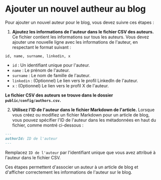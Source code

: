 # Ajouter un nouvel autheur au blog

Pour ajouter un nouvel auteur pour le blog, vous devez suivre ces étapes :

1. **Ajoutez les informations de l'auteur dans le fichier CSV des auteurs.** Ce fichier contient les informations sur tous les auteurs. Vous devez ajouter une nouvelle ligne avec les informations de l'auteur, en respectant le format suivant :

```csv
id, name, surname, linkedin, x
```

- `id` : Un identifiant unique pour l'auteur.
- `name` : Le prénom de l'auteur.
- `surname` : Le nom de famille de l'auteur.
- `linkedin` : (Optionnel) Le lien vers le profil LinkedIn de l'auteur.
- `x` : (Optionnel) Le lien vers le profil X de l'auteur.

**Le fichier CSV des auteurs se trouve dans le dossier `public/config/authors.csv`.**

2. **Utilisez l'ID de l'auteur dans le fichier Markdown de l'article.** Lorsque vous créez ou modifiez un fichier Markdown pour un article de blog, vous pouvez spécifier l'ID de l'auteur dans les métadonnées en haut du fichier, comme montré ci-dessous :

```markdown
---
authorId: ID de l'auteur
---
```

Remplacez `ID de l'auteur` par l'identifiant unique que vous avez attribué à l'auteur dans le fichier CSV.

Ces étapes permettent d'associer un auteur à un article de blog et d'afficher correctement les informations de l'auteur sur le blog.
